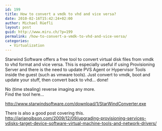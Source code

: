 ```yaml
---
id: 199
title: How to convert a vmdk to vhd and vice versa?
date: 2010-02-16T15:42:24+02:00
author: Michael Rüefli
layout: post
guid: http://www.miru.ch/?p=199
permalink: /how-to-convert-a-vmdk-to-vhd-and-vice-versa/
categories:
  - Virtualization
---
```

Starwind Software offers a free tool to convert virtual disk files from vmdk to vhd format and vice versa. This is especially useful if using Provisioning Server and there is the need to update PVS Agent or Hypervisor Tools inside the guest (such as vmware tools). Just convert to vmdk, boot and update your stuff, then convert back to vhd&#8230; done!

No (time stealing) reverse imaging any more.  
Find the tool here&#8230;

<a href="http://www.starwindsoftware.com/download/1/StarWindConverter.exe" target="_blank">http://www.starwindsoftware.com/download/1/StarWindConverter.exe</a>

There is also a good post covering this.  
<a href="http://jariangibson.com/2009/12/09/upgrading-provisioning-services-vdisks-target-device-software-virtual-machine-tools-and-network-drivers/" target="_blank">http://jariangibson.com/2009/12/09/upgrading-provisioning-services-vdisks-target-device-software-virtual-machine-tools-and-network-drivers/</a>
